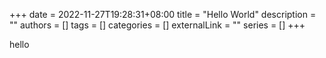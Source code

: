 +++ 
date = 2022-11-27T19:28:31+08:00
title = "Hello World"
description = ""
authors = []
tags = []
categories = []
externalLink = ""
series = []
+++

hello